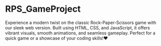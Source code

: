 # RPS_GameProject
Experience a modern twist on the classic Rock-Paper-Scissors game with our sleek web version. Built using HTML, CSS, and JavaScript, it offers vibrant visuals, smooth animations, and seamless gameplay. Perfect for a quick game or a showcase of your coding skills!❤️
